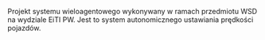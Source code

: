 Projekt systemu wieloagentowego wykonywany w ramach przedmiotu WSD na wydziale EiTI PW. Jest to system autonomicznego ustawiania prędkości pojazdów.
